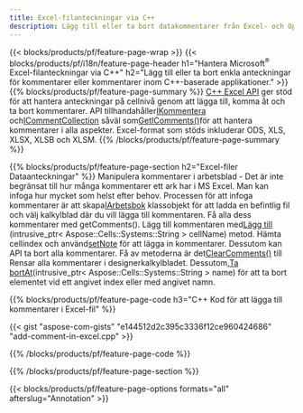 ```yaml
---
title: Excel-filanteckningar via C++
description: Lägg till eller ta bort datakommentarer från Excel- och OpenOffice-kalkylblad med C++-biblioteket.
---
```

{{< blocks/products/pf/feature-page-wrap >}}
{{< blocks/products/pf/i18n/feature-page-header h1="Hantera Microsoft<sup>&reg;</sup> Excel-filanteckningar via C++" h2="Lägg till eller ta bort enkla anteckningar för kommentarer eller kommentarer inom C++-baserade applikationer." >}}
{{% blocks/products/pf/feature-page-summary %}}
[C++ Excel API](/cells/sv/cpp/) ger stöd för att hantera anteckningar på cellnivå genom att lägga till, komma åt och ta bort kommentarer. API tillhandahåller[IKommentera](https://reference.aspose.com/cells/cpp/class/aspose.cells.i_comment) och[ICommentCollection](https://reference.aspose.com/cells/cpp/class/aspose.cells.i_comment_collection) såväl som[GetIComments()](https://reference.aspose.com/cells/cpp/class/aspose.cells.i_worksheet#ae7cce5f85b7b25a1e5c58df1b613ca5a)för att hantera kommentarer i alla aspekter. Excel-format som stöds inkluderar ODS, XLS, XLSX, XLSB och XLSM.
{{% /blocks/products/pf/feature-page-summary %}}

{{% blocks/products/pf/feature-page-section h2="Excel-filer Dataanteckningar" %}}
 Manipulera kommentarer i arbetsblad - Det är inte begränsat till hur många kommentarer ett ark har i MS Excel. Man kan infoga hur mycket som helst efter behov. Processen för att infoga kommentarer är att skapa[IArbetsbok](https://reference.aspose.com/cells/cpp/class/aspose.cells.i_workbook) klassobjekt för att ladda en befintlig fil och välj kalkylblad där du vill lägga till kommentaren. Få alla dess kommentarer med getComments(). Lägg till kommentaren med[Lägg till](https://reference.aspose.com/cells/cpp/class/aspose.cells.i_comment_collection#a3f014415e292fa15c6220e9727dad384) (intrusive_ptr< Aspose::Cells::Systems::String > cellName) metod. Hämta cellindex och använd[setNote](https://reference.aspose.com/cells/cpp/class/aspose.cells.i_comment#a791b9d4e9bf3975709a7f93b5db09580) för att lägga in kommentarer. Dessutom kan API ta bort alla kommentarer. Få av metoderna är det[ClearComments()](https://reference.aspose.com/cells/cpp/class/aspose.cells.i_worksheet#ad4e0ea291ae60fc1b5d815e520edc6c3) till Rensar alla kommentarer i designerkalkylbladet. Dessutom,[Ta bortAt](https://reference.aspose.com/cells/cpp/class/aspose.cells.i_worksheet_collection#addabcc7d7d76874694018fb3ba37b72c)(intrusive_ptr< Aspose::Cells::Systems::String > name) för att ta bort elementet vid ett angivet index eller med angivet namn.

{{% blocks/products/pf/feature-page-code h3="C++ Kod för att lägga till kommentarer i Excel-fil" %}}

{{< gist "aspose-com-gists" "e144512d2c395c3336f12ce960424686" "add-comment-in-excel.cpp" >}}

{{% /blocks/products/pf/feature-page-code %}}

{{% /blocks/products/pf/feature-page-section %}}

{{< blocks/products/pf/feature-page-options formats="all" afterslug="Annotation" >}}
